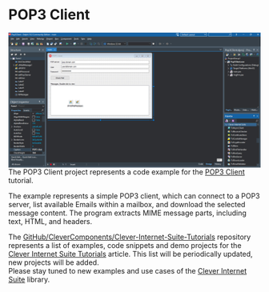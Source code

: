 # POP3 Client

<img align="left" src="Pop3Client.jpg"/>

The POP3 Client project represents a code example for the [POP3 Client](https://www.clevercomponents.com/portal/kb/a136/sftp-client-with-user-and-public-key-authorization.aspx) tutorial.   

The example represents a simple POP3 client, which can connect to a POP3 server, list available Emails within a mailbox, and download the selected message content. The program extracts MIME message parts, including text, HTML, and headers.   

The [GitHub/CleverComponents/Clever-Internet-Suite-Tutorials](https://github.com/CleverComponents/Clever-Internet-Suite-Tutorials) repository represents a list of examples, code snippets and demo projects for the [Clever Internet Suite Tutorials](https://www.clevercomponents.com/articles/article035/) article. This list will be periodically updated, new projects will be added.   
Please stay tuned to new examples and use cases of the [Clever Internet Suite](https://www.clevercomponents.com/products/inetsuite/) library.
